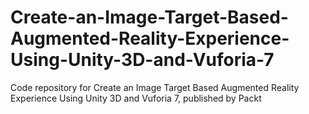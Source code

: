 # Create-an-Image-Target-Based-Augmented-Reality-Experience-Using-Unity-3D-and-Vuforia-7
Code repository for Create an Image Target Based Augmented Reality Experience Using Unity 3D and Vuforia 7, published by Packt
